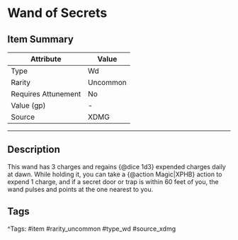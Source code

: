 # Wand of Secrets

## Item Summary

| Attribute            | Value                        |
|----------------------|------------------------------|
| Type                 | Wd |
| Rarity               | Uncommon             |
| Requires Attunement  | No                |
| Value (gp)           | -    |
| Source               | XDMG |

---

## Description

This wand has 3 charges and regains {@dice 1d3} expended charges daily at dawn. While holding it, you can take a {@action Magic|XPHB} action to expend 1 charge, and if a secret door or trap is within 60 feet of you, the wand pulses and points at the one nearest to you.

## Tags

^Tags: #item #rarity_uncommon #type_wd #source_xdmg